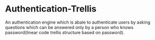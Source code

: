 # Authentication-Trellis

An authentication engine which is abale to authenticate users by asking questions which can be answered only by a person who knows password(linear code trellis structure based on password). 
